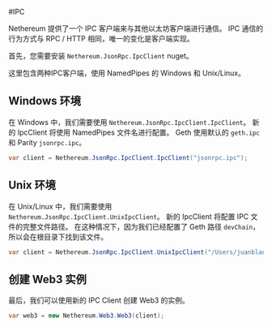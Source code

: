 #IPC

Nethereum 提供了一个 IPC 客户端来与其他以太坊客户端进行通信。 IPC 通信的行为方式与 RPC / HTTP 相同，唯一的变化是客户端实现。

首先，您需要安装 ``` Nethereum.JsonRpc.IpcClient ``` nuget。

这里包含两种IPC客户端，使用 NamedPipes 的 Windows 和 Unix/Linux。

## Windows 环境

在 Windows 中，我们需要使用 ```Nethereum.JsonRpc.IpcClient.IpcClient```。 新的 IpcClient 将使用 NamedPipes 文件名进行配置。 Geth 使用默认的 `geth.ipc` 和 Parity `jsonrpc.ipc`。

```C#
var client = Nethereum.JsonRpc.IpcClient.IpcClient("jsonrpc.ipc");
```

## Unix 环境

在 Unix/Linux 中，我们需要使用 ```Nethereum.JsonRpc.IpcClient.UnixIpcClient```。 新的 IpcClient 将配置 IPC 文件的完整文件路径。 在这种情况下，因为我们已经配置了 Geth 路径 `devChain`，所以会在根目录下找到该文件。

```C#
var client = Nethereum.JsonRpc.IpcClient.UnixIpcClient("/Users/juanblanco/Documents/Repos/Nethereum.Workbooks/testchain/clique/devChain/geth.ipc");
```
## 创建 Web3 实例

最后，我们可以使用新的 IPC Client 创建 Web3 的实例。

```C#
var web3 = new Nethereum.Web3.Web3(client);
```

